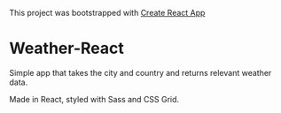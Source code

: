 This project was bootstrapped with [Create React App](https://github.com/facebook/create-react-app)

# Weather-React
Simple app that takes the city and country and returns relevant weather data.

Made in React, styled with Sass and CSS Grid.
